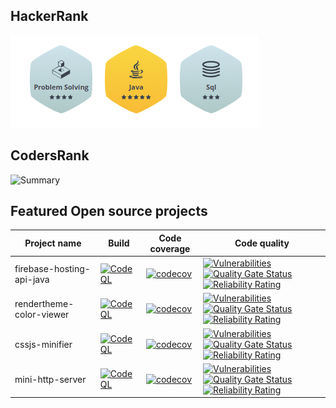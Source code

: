 ## HackerRank
![Badges](hackerrank_badges.PNG)

## CodersRank
![Summary](https://cr-ss-service.azurewebsites.net/api/ScreenShot?widget=summary&username=szrnka-peter&badges=2&show-avatar=false&style=--border-radius:10px)

## Featured Open source projects

| Project name | Build | Code coverage | Code quality |
| ------------ | ----- | ------------- | ------------ |
| firebase-hosting-api-java | [![CodeQL](https://github.com/szrnka-peter/firebase-hosting-api-java/actions/workflows/codeql-analysis.yml/badge.svg)](https://github.com/szrnka-peter/firebase-hosting-api-java/actions/workflows/codeql-analysis.yml) | [![codecov](https://codecov.io/gh/szrnka-peter/firebase-hosting-api-java/branch/main/graph/badge.svg?token=2TNS2ZU8ZF)](https://codecov.io/gh/szrnka-peter/firebase-hosting-api-java) | [![Vulnerabilities](https://sonarcloud.io/api/project_badges/measure?project=szrnka-peter_firebase-hosting-api-java&metric=vulnerabilities)](https://sonarcloud.io/summary/new_code?id=szrnka-peter_firebase-hosting-api-java) [![Quality Gate Status](https://sonarcloud.io/api/project_badges/measure?project=szrnka-peter_firebase-hosting-api-java&metric=alert_status)](https://sonarcloud.io/summary/new_code?id=szrnka-peter_firebase-hosting-api-java) [![Reliability Rating](https://sonarcloud.io/api/project_badges/measure?project=szrnka-peter_firebase-hosting-api-java&metric=reliability_rating)](https://sonarcloud.io/summary/new_code?id=szrnka-peter_firebase-hosting-api-java) |
| rendertheme-color-viewer | [![CodeQL](https://github.com/szrnka-peter/rendertheme-color-viewer/actions/workflows/codeql-analysis.yml/badge.svg)](https://github.com/szrnka-peter/rendertheme-color-viewer/actions/workflows/codeql-analysis.yml) | [![codecov](https://codecov.io/gh/szrnka-peter/rendertheme-color-viewer/branch/main/graph/badge.svg)](https://codecov.io/gh/szrnka-peter/rendertheme-color-viewer) | [![Vulnerabilities](https://sonarcloud.io/api/project_badges/measure?project=szrnka-peter_rendertheme-color-viewer&metric=vulnerabilities)](https://sonarcloud.io/summary/new_code?id=szrnka-peter_rendertheme-color-viewer) [![Quality Gate Status](https://sonarcloud.io/api/project_badges/measure?project=szrnka-peter_rendertheme-color-viewer&metric=alert_status)](https://sonarcloud.io/summary/new_code?id=szrnka-peter_rendertheme-color-viewer) [![Reliability Rating](https://sonarcloud.io/api/project_badges/measure?project=szrnka-peter_rendertheme-color-viewer&metric=reliability_rating)](https://sonarcloud.io/summary/new_code?id=szrnka-peter_rendertheme-color-viewer) |
| cssjs-minifier | [![CodeQL](https://github.com/szrnka-peter/cssjs-minifier/actions/workflows/codeql.yml/badge.svg)](https://github.com/szrnka-peter/cssjs-minifier/actions/workflows/codeql.yml) | [![codecov](https://codecov.io/gh/szrnka-peter/cssjs-minifier/branch/master/graph/badge.svg)](https://codecov.io/gh/szrnka-peter/cssjs-minifier)| [![Vulnerabilities](https://sonarcloud.io/api/project_badges/measure?project=szrnka-peter_cssjs-minifier&metric=vulnerabilities)](https://sonarcloud.io/summary/new_code?id=szrnka-peter_cssjs-minifier) [![Quality Gate Status](https://sonarcloud.io/api/project_badges/measure?project=szrnka-peter_cssjs-minifier&metric=alert_status)](https://sonarcloud.io/summary/new_code?id=szrnka-peter_cssjs-minifier) [![Reliability Rating](https://sonarcloud.io/api/project_badges/measure?project=szrnka-peter_cssjs-minifier&metric=reliability_rating)](https://sonarcloud.io/summary/new_code?id=szrnka-peter_cssjs-minifier) |
| mini-http-server | [![CodeQL](https://github.com/szrnka-peter/mini-http-server/actions/workflows/codeql.yml/badge.svg)](https://github.com/szrnka-peter/mini-http-server/actions/workflows/codeql.yml) | [![codecov](https://codecov.io/gh/szrnka-peter/mini-http-server/branch/master/graph/badge.svg)](https://codecov.io/gh/szrnka-peter/mini-http-server) | [![Vulnerabilities](https://sonarcloud.io/api/project_badges/measure?project=szrnka-peter_mini-http-server&metric=vulnerabilities)](https://sonarcloud.io/summary/new_code?id=szrnka-peter_mini-http-server) [![Quality Gate Status](https://sonarcloud.io/api/project_badges/measure?project=szrnka-peter_mini-http-server&metric=alert_status)](https://sonarcloud.io/summary/new_code?id=szrnka-peter_mini-http-server) [![Reliability Rating](https://sonarcloud.io/api/project_badges/measure?project=szrnka-peter_mini-http-server&metric=reliability_rating)](https://sonarcloud.io/summary/new_code?id=szrnka-peter_mini-http-server) |
